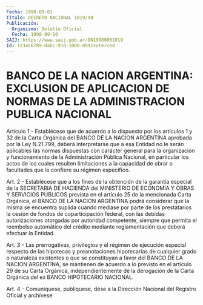 ```yaml
---
Fecha: 1998-09-01
Título: DECRETO NACIONAL 1019/98
Publicación:
  Organismo: Boletín Oficial
  Fecha: 1998-09-10
SAIJ: https://www.saij.gob.ar/DN19980001019
Id: 123456789-0abc-910-1000-8991soterced
---
```

# BANCO DE LA NACION ARGENTINA: EXCLUSION DE APLICACION DE NORMAS DE LA ADMINISTRACION PUBLICA NACIONAL

<a id="1"></a>
Artículo 1 - Establécese que de  acuerdo  a  lo  dispuesto por los artículos  1  y  32  de  la  Carta  Orgánica del BANCO DE LA NACION ARGENTINA aprobada por la Ley N.21.799,  deberá interpretarse que a esa  Entidad  no  le  serán  aplicables las normas  dispuestas  con carácter  general  para  la organización  y  funcionamiento  de  la Administración Pública Nacional,  en  particular  los  actos de los cuales  resulten  limitaciones a la capacidad de obrar o facultades que le confiere su régimen específico.

<a id="2"></a>
Art. 2 - Establécese que a los fines de la obtención de la garantía especial de la SECRETARIA  DE HACIENDA del MINISTERIO DE ECONOMIA Y OBRAS  Y  SERVICIOS PUBLICOS prevista  en  el  artículo  25  de  la mencionada  Carta  Orgánica,  el BANCO DE LA NACION ARGENTINA podrá considerar que la misma se encuentra  suplida  cuando  mediase  por parte  de  los  prestatarios la cesión de fondos de coparticipación federal, con las  debidas  autorizaciones  otorgadas  por autoridad competente, siempre que permita el reembolso automático del crédito mediante  reglamentación  que  deberá    efectuar   la  Entidad.

<a id="3"></a>
Art.  3 - Las prerrogativas, privilegios y el régimen de  ejecución especial respecto de las hipotecas y preanotaciones hipotecarias de cualquier  grado  o  naturaleza  existentes  o que se constituyan a favor del BANCO DE LA NACION ARGENTINA, se mantienen  de  acuerdo a lo previsto en el artículo 29 de su Carta Orgánica, independientemente  de  la  derogación de la Carta Orgánica del  ex BANCO HIPOTECARIO NACIONAL.

<a id="4"></a>
Art. 4 - Comuníquese, publíquese, dése a la Dirección  Nacional del Registro Oficial y archívese